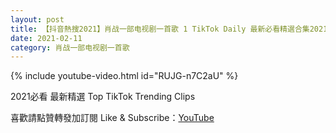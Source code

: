 ```yaml
---
layout: post
title: 【抖音熱搜2021】肖战一部电视剧一首歌 1 TikTok Daily 最新必看精選合集2021 02 11
date: 2021-02-11
category: 肖战一部电视剧一首歌
---
```


{% include youtube-video.html id="RUJG-n7C2aU" %}

2021必看 最新精選 Top TikTok Trending Clips

喜歡請點贊轉發加訂閱 Like & Subscribe：[YouTube](https://www.youtube.com/channel/UCAoR7VcanIPd04uEq_GIylA/videos)

